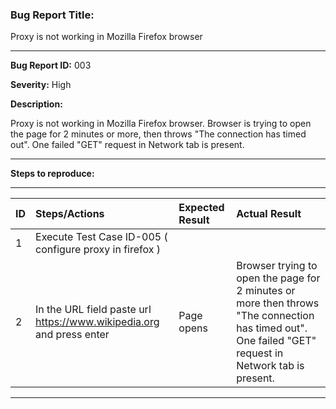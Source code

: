 ### Bug Report Title: ###

Proxy is not working in Mozilla Firefox browser							

---

**Bug Report ID:** 003

**Severity:** High


**Description:**

Proxy is not working in Mozilla Firefox browser. Browser is trying to open the page for 2 minutes or more, then throws "The connection has timed out". One failed "GET" request in Network tab is present.     

---

**Steps to reproduce:**

___


|      ID       | Steps/Actions |  Expected Result | Actual Result |
| :------------ |:--------------| :---------- | :-------------- |
|       1       | Execute Test Case ID-005 ( configure proxy in firefox ) |  |  |
|       2       | In the URL field paste url https://www.wikipedia.org and press enter | Page opens | Browser trying to open the page for 2 minutes or more then throws "The connection has timed out". One failed "GET" request in Network tab is present. |

---